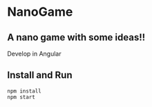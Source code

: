 # NanoGame

## A nano game with some ideas!!

Develop in Angular

## Install and Run

    npm install
    npm start
  
